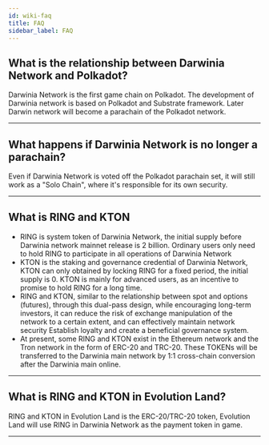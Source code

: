 ```yaml
---
id: wiki-faq
title: FAQ
sidebar_label: FAQ
---
```


## What is the relationship between Darwinia Network and Polkadot?

Darwinia Network is the first game chain on Polkadot. The development of Darwinia network is based on Polkadot and Substrate framework. Later Darwin network will become a parachain of the Polkadot network.

<hr />

## What happens if Darwinia Network is no longer a parachain?

Even if Darwinia Network is voted off the Polkadot parachain set, it will still work as a "Solo Chain", where it's responsible for its own security.

<hr />

## What is RING and KTON

- RING is system token of Darwinia Network, the initial supply before Darwinia network mainnet release is 2 billion. Ordinary users only need to hold RING to participate in all operations of Darwinia Network 
- KTON is the staking and governance credential of Darwinia Network, KTON can only obtained by locking RING for a fixed period, the initial supply is 0. KTON is mainly for advanced users, as an incentive to promise to hold RING for a long time.
- RING and KTON, similar to the relationship between spot and options (futures), through this dual-pass design, while encouraging long-term investors, it can reduce the risk of exchange manipulation of the network to a certain extent, and can effectively maintain network security Establish loyalty and create a beneficial governance system.
- At present, some RING and KTON exist in the Ethereum network and the Tron network in the form of ERC-20 and TRC-20. These TOKENs will be transferred to the Darwinia main network by 1:1 cross-chain conversion after the Darwinia main online.

<hr />

## What is RING and KTON in Evolution Land?

RING and KTON in Evolution Land is the ERC-20/TRC-20 token, Evolution Land will use RING in Darwinia Network as the payment token in game.

<hr />

